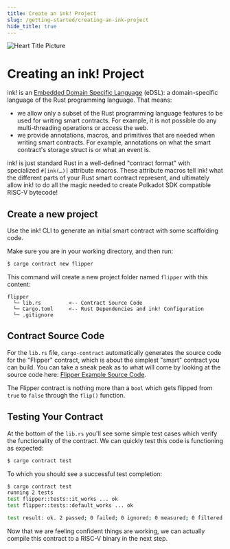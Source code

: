 ```yaml
---
title: Create an ink! Project
slug: /getting-started/creating-an-ink-project
hide_title: true
---
```


![Heart Title Picture](/img/title/heart.svg)

# Creating an ink! Project

ink! is an [Embedded Domain Specific Language](https://wiki.haskell.org/Embedded_domain_specific_language) (eDSL):
a domain-specific language of the Rust programming language.
That means:

* we allow only a subset of the Rust programming language features to be used
  for writing smart contracts. For example, it is not possible do any 
  multi-threading operations or access the web.
* we provide annotations, macros, and primitives that are needed when writing
  smart contracts. For example, annotations on what the smart contract's storage
  struct is or what an event is.

ink! is just standard Rust in a well-defined "contract format" with specialized `#[ink(…)]` attribute macros. These attribute macros tell ink! what the different parts of your Rust smart contract represent, and ultimately allow ink! to do all the magic needed to create Polkadot SDK compatible RISC-V bytecode!

## Create a new project
Use the ink! CLI to generate an initial smart contract with some scaffolding code.

Make sure you are in your working directory, and then run:

```bash
$ cargo contract new flipper
```

This command will create a new project folder named `flipper` with this content:

```
flipper
  └─ lib.rs         <-- Contract Source Code
  └─ Cargo.toml     <-- Rust Dependencies and ink! Configuration
  └─ .gitignore
```

## Contract Source Code

For the `lib.rs` file, `cargo-contract` automatically generates the source code for the "Flipper" contract, which is about the simplest "smart" contract you can build. You can take a sneak peak as to what will come by looking at the source code here:
[Flipper Example Source Code](https://github.com/use-ink/ink-examples/blob/main/flipper/lib.rs).

The Flipper contract is nothing more than a `bool` which gets flipped from `true` to `false` through the `flip()` function. 

## Testing Your Contract

At the bottom of the `lib.rs` you'll see some simple test cases which verify the functionality of the contract.
We can quickly test this code is functioning as expected:

```bash
$ cargo contract test
```

To which you should see a successful test completion:

```bash
$ cargo contract test
running 2 tests
test flipper::tests::it_works ... ok
test flipper::tests::default_works ... ok

test result: ok. 2 passed; 0 failed; 0 ignored; 0 measured; 0 filtered out
```

Now that we are feeling confident things are working, we can actually compile this contract to a RISC-V binary in the next step.


